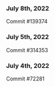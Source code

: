 ### July 8th, 2022

Commit #139374

### July 5th, 2022

Commit #314353


### July 4th, 2022

Commit #72281
